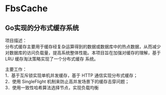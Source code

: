 # FbsCache
## Go实现的分布式缓存系统

项目描述：\
分布式缓存主要用于缓存经复杂运算得到的数据或数据库中的热点数据，从而减少对数据库的访问负载量，提高系统整体性能。本项目旨在加强对缓存的理解，基于 LRU 缓存淘汰策略实现了一个分布式缓存
系统。


主要工作：\
1．基于互斥锁实现单机并发缓存，基于 HTTP 通信实现分布式缓存；\
2．使用 SingleFlight 机制来防止高并发场景下的缓存击穿问题；\
3．使用一致性哈希算法选择节点，实现负载均衡
